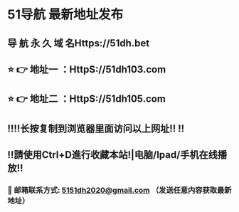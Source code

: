 # 51导航 最新地址发布 
## 导 航 永 久 域 名Https://51dh.bet
## ⭐️ 👉 地址一 ：HttpS://51dh103.com
## ⭐️ 👉 地址二 ：HttpS://51dh105.com
## ‼️‼️长按复制到浏览器里面访问以上网址‼️  ‼️
## ‼️請使用Ctrl+D進行收藏本站!|电脑/Ipad/手机在线播放‼️
### 📧 邮箱联系方式: 5151dh2020@gmail.com （发送任意内容获取最新地址）
